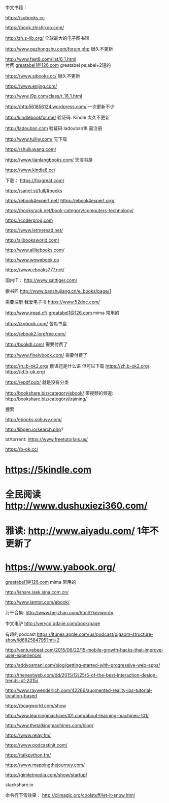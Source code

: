 中文书籍：

https://sobooks.cc

https://book.zhishikoo.com/

http://zh.z-lib.org/       全球最大的电子图书馆

http://www.gezhongshu.com/forum.php 很久不更新

http://www.fast8.com/list/6_1.html  
付费  greatabel1@126.com greatabel ps:abel+2短的

https://www.aibooks.cc/ 很久不更新

https://www.enjing.com/

http://www.j9p.com/class/r_16_1.html

https://http561856124.wordpress.com/  一次更新不少

http://kindlebookfor.me/  验证码: Kindle  太久不更新

http://ladouban.com 验证码:ladouban18 需注册

http://www.tuiliw.com/ 无下载

https://shuliuwang.com/

https://www.tianlangbooks.com/  天浪书屋

https://www.kindle8.cc/

<!-- https://www.goodepub.com/ 星空好书 付费   -->
<!-- 拜读 https://orzbd.com/ 登录：createnewsky （已付费） 已下线 -->
<!-- http://orzbooks.com/  估计过段时间会跑路   -->


下载：
https://foxgreat.com/

https://sanet.st/full/#books

https://ebook4expert.net/
https://ebook4expert.org/

https://booksrack.net/book-category/computers-technology/

https://coderprog.com

https://www.letmeread.net/

http://allbooksworld.com/

http://www.allitebooks.com/



http://www.wowebook.co

https://www.ebooks777.net/




国内IT：
http://www.salttiger.com/

搬书匠 http://www.banshujiang.cn/e_books/page/1 

需要注册 我爱电子书 https://www.52doc.com/

http://www.iread.cf/  greatabel1@126.com mima 常用的

https://kgbook.com/ 苦瓜书盘

https://ebook2.lorefree.com/


http://bookdl.com/ 需要付费了

http://www.finelybook.com/ 需要付费了


https://ru.b-ok2.org/  俄语还是什么语 但可以下载
https://zh.b-ok2.org/
https://id.b-ok.org/

https://epdf.pub/ 就是没有分类


http://bookshare.biz/category/ebook/
带视频的频道: http://bookshare.biz/category/training/




搜索
<!-- 有些访问故障：http://bookzz.org/ -->

http://ebooks.sohuvv.com/

http://libgen.io/search.php?

bt/torrent: https://www.freetutorials.us/

https://b-ok.cc/


#  https://5kindle.com 

# 全民阅读 http://www.dushuxiezi360.com/

# 雅读: http://www.aiyadu.com/  1年不更新了

# https://www.yabook.org/
greatabel1@126.com mima 常用的

<!-- http://www.wljz.top/news/?list_15.html -->

<!-- http://book-life.blog.163.com/ -->
http://ishare.iask.sina.com.cn/

<!-- 每周一书（不提供下载） https://kindlefere.com/books -->

<!-- http://bbs.feng.com/forum.php?mod=forumdisplay&fid=224&page=  -->
<!-- 奇异书屋 http://www.talebook.org/book -->

<!--  http://kindleyun.cn/  -->

http://www.iamtxt.com/ebook/

万千合集: http://www.hejizhan.com/html/?keyword=

<!-- http://www.icilix.com/emule/book -->
中文电驴 http://verycd.gdajie.com/book/page

<!-- https://kat.cr/books/?field=time_add&sorder=desc -->

有趣的podcast
https://itunes.apple.com/us/podcast/gigaom-structure-show/id682584795?mt=2

http://venturebeat.com/2015/06/22/15-mobile-growth-hacks-that-improve-user-experience/

http://addyosmani.com/blog/getting-started-with-progressive-web-apps/

http://thenextweb.com/dd/2015/12/25/5-of-the-best-interaction-design-trends-of-2015/

http://www.raywenderlich.com/42266/augmented-reality-ios-tutorial-location-based

https://boagworld.com/show

http://www.learningmachines101.com/about-learning-machines-101/

http://www.thetalkingmachines.com/blog/

https://www.relay.fm/

https://www.podcastinit.com/

https://talkpython.fm/

https://www.mappingthejourney.com/

https://gimletmedia.com/show/startup/

stackshare.io

命令行下雪效果：
http://climagic.org/coolstuff/let-it-snow.html

<!--  http://77ebooks.com/books -->

<!--  https://epubw.com/        -->

<!-- http://www.share2uu.com/   -->

<!-- http://www.ireadweek.com/  -->

<!-- http://mebook.cc  -->

<!-- 读远 http://readcolor.com/ -->

<!-- http://www.woibooks.com -->

<!-- https://bookset.me/  -->


<!-- 教科书 http://www.ebook-dl.com/cat/1 -->

<!-- http://smtebooks.com/Category/programming-it -->

<!-- https://wish4book.com/programming/ -->

<!-- 
变得不好下载：https://avxhm.se/ebooks/programming_development/pages/0
变得不好下载：http://www.0dayku.com/category/133 -->

<!-- 视频为主: http://www.vuimedia.org/index.php?do=cat&category=programming -->

<!-- http://www.avaxhome.pro -->


<!-- http://www.bookdl.org -->

<!-- http://www.ebook3000.com/ -->

<!-- http://www.jiuaijsj.com/books -->



<!-- https://1bookcase.com/ -->


<!-- 太久不更新： http://www.it-ebooks.info -->
<!-- 太久不更新： http://freeebookdownload.blogspot.com/ -->
<!-- http://avxhome.xyz/ebooks/programming_development/pages/1 -->